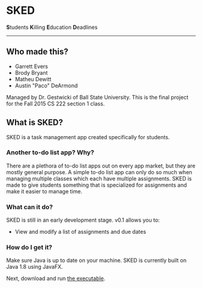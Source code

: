 # SKED

**S**tudents **K**illing **E**ducation **D**eadlines

---

## Who made this?

 * Garrett Evers
 * Brody Bryant
 * Matheu Dewitt
 * Austin "Paco" DeArmond

Managed by Dr. Gestwicki of Ball State University.  This is the final project for the Fall 2015 CS 222 section 1 class.

## What is SKED?

SKED is a task management app created specifically for students.

### Another to-do list app?  Why?

There are a plethora of to-do list apps out on every app market, but they are mostly general purpose.  A simple to-do list app can only do so much when managing multiple classes which each have multiple assignments.  SKED is made to give students something that is specialized for assignments and make it easier to manage time.

### What can it do?

SKED is still in an early development stage.  v0.1 allows you to:

 * View and modify a list of assignments and due dates

### How do I get it?

Make sure Java is up to date on your machine.  SKED is currently built on Java 1.8 using JavaFX.

Next, download and run [the executable](https://github.com/bsu-cs222-fall2015/FP-bnbryant-dearmond-grevers-msdewitt/releases/download/0.1/sked_v0.1.jar).
